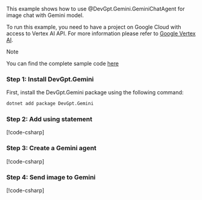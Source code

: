 This example shows how to use @DevGpt.Gemini.GeminiChatAgent for image chat with Gemini model.

To run this example, you need to have a project on Google Cloud with access to Vertex AI API. For more information please refer to [Google Vertex AI](https://cloud.google.com/vertex-ai/docs).


> [!NOTE]
> You can find the complete sample code [here](https://github.com/khulnasoft/devgpt/blob/main/dotnet/sample/DevGpt.Gemini.Sample/Image_Chat_With_Vertex_Gemini.cs)

### Step 1: Install DevGpt.Gemini

First, install the DevGpt.Gemini package using the following command:

```bash
dotnet add package DevGpt.Gemini
```

### Step 2: Add using statement
[!code-csharp[](../../../sample/DevGpt.Gemini.Sample/Image_Chat_With_Vertex_Gemini.cs?name=Using)]

### Step 3: Create a Gemini agent

[!code-csharp[](../../../sample/DevGpt.Gemini.Sample/Image_Chat_With_Vertex_Gemini.cs?name=Create_Gemini_Agent)]

### Step 4: Send image to Gemini
[!code-csharp[](../../../sample/DevGpt.Gemini.Sample/Image_Chat_With_Vertex_Gemini.cs?name=Send_Image_Request)]

